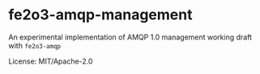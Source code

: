 # fe2o3-amqp-management

An experimental implementation of AMQP 1.0 management working draft with `fe2o3-amqp`

License: MIT/Apache-2.0
